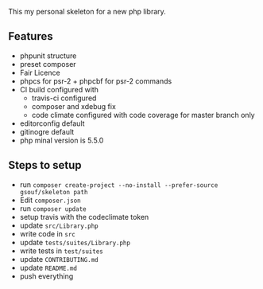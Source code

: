 This my personal skeleton for a new php library. 

Features
--------

* phpunit structure
* preset composer
* Fair Licence
* phpcs for psr-2 + phpcbf for psr-2 commands
* CI build configured with
    * travis-ci configured
    * composer and xdebug fix
    * code climate configured with code coverage for master branch only
* editorconfig default 
* gitinogre default
* php minal version is 5.5.0


Steps to setup
--------------

- run ``composer create-project --no-install --prefer-source gsouf/skeleton path``
- Edit ``composer.json``
- run ``composer update``
- setup travis with the codeclimate token
- update ``src/Library.php``
- write code in ``src``
- update ``tests/suites/Library.php``
- write tests in ``test/suites``
- update ``CONTRIBUTING.md``
- update ``README.md``
- push everything
